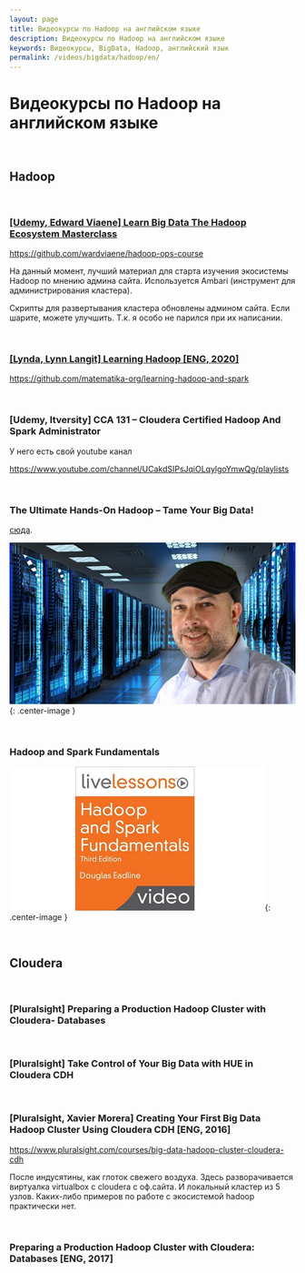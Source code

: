 ```yaml
---
layout: page
title: Видеокурсы по Hadoop на английском языке
description: Видеокурсы по Hadoop на английском языке
keywords: Видеокурсы, BigData, Hadoop, английский язык
permalink: /videos/bigdata/hadoop/en/
---
```


# Видеокурсы по Hadoop на английском языке

<br/>

## Hadoop

<br/>

### [[Udemy, Edward Viaene] Learn Big Data The Hadoop Ecosystem Masterclass](https://www.udemy.com/course/learn-big-data-the-hadoop-ecosystem-masterclass/)

https://github.com/wardviaene/hadoop-ops-course

На данный момент, лучший материал для старта изучения экосистемы Hadoop по мнению админа сайта. Используется Ambari (инструмент для администрирования кластера).

Скрипты для развертывания кластера обновлены админом сайта. Если шарите, можете улучшить. Т.к. я особо не парился при их написании.

<br/>

### [[Lynda, Lynn Langit] Learning Hadoop [ENG, 2020]](https://www.lynda.com/Hadoop-tutorials/Learning-Hadoop-2020-Revision/2817067-2.html)

https://github.com/matematika-org/learning-hadoop-and-spark


<br/>

### [Udemy, Itversity] CCA 131 – Cloudera Certified Hadoop And Spark Administrator

У него есть свой youtube канал 

https://www.youtube.com/channel/UCakdSIPsJqiOLqylgoYmwQg/playlists

<br/>

### The Ultimate Hands-On Hadoop – Tame Your Big Data!

<a href="/videos/bigdata/hadoop/en/the-ultimate-hands-on-hadoop/">сюда</a>.

![hadoop](/img/videos/hadoop.jpg "hadoop"){: .center-image }


<br/>

### Hadoop and Spark Fundamentals

![Hadoop and Spark Fundamentals](/img/videos/hadoop-spark-fundamentals.jpg "Hadoop and Spark Fundamentals"){: .center-image }


<br/>

## Cloudera

<br/>

### [Pluralsight] Preparing a Production Hadoop Cluster with Cloudera- Databases

<br/>

### [Pluralsight] Take Control of Your Big Data with HUE in Cloudera CDH


<br/>

### [Pluralsight, Xavier Morera] Creating Your First Big Data Hadoop Cluster Using Cloudera CDH [ENG, 2016]

https://www.pluralsight.com/courses/big-data-hadoop-cluster-cloudera-cdh

После индусятины, как глоток свежего воздуха. Здесь разворачивается виртуалка virtualbox с cloudera с оф.сайта. И локальный кластер из 5 узлов. Каких-либо примеров по работе с экосистемой hadoop практически нет.

<br/>

### Preparing a Production Hadoop Cluster with Cloudera: Databases [ENG, 2017]



